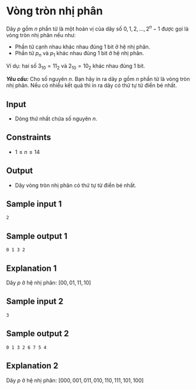 # Vòng tròn nhị phân

Dãy $p$ gồm $n$ phần tử là một hoán vị của dãy số $0, 1, 2, \dots, 2^n - 1$ được gọi là vòng tròn nhị phân nếu như:

- Phần tử cạnh nhau khác nhau đúng $1$ bit ở hệ nhị phân.
- Phần tử $p_n$ và $p_1$ khác nhau đúng $1$ bit ở hệ nhị phân.

Ví dụ: hai số $3_{10} = 11_2$ và $2_{10} = 10_2$ khác nhau đúng $1$ bit. 

***Yêu cầu:*** Cho số nguyên $n$. Bạn hãy in ra dãy $p$ gồm $n$ phần tử là vòng tròn nhị phân. Nếu có nhiều kết quả thì in ra dãy có thử tự từ điển bé nhất.

## Input

- Dòng thứ nhất chứa số nguyên $n$.

## Constraints

- $1 \le n \le 14$

## Output

- Dãy vòng tròn nhị phân có thứ tự từ điển bé nhất.

## Sample input 1

```
2
```

## Sample output 1

```
0 1 3 2
```

## Explanation 1

Dãy $p$ ở hệ nhị phân: $[00, 01, 11, 10]$

## Sample input 2

```
3
```

## Sample output 2

```
0 1 3 2 6 7 5 4
```

## Explanation 2

Dãy $p$ ở hệ nhị phân: $[000, 001, 011, 010, 110, 111, 101, 100]$